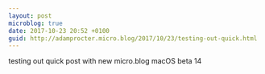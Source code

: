```yaml
---
layout: post
microblog: true
date: 2017-10-23 20:52 +0100
guid: http://adamprocter.micro.blog/2017/10/23/testing-out-quick.html
---
```

testing out quick post with new micro.blog macOS beta 14
